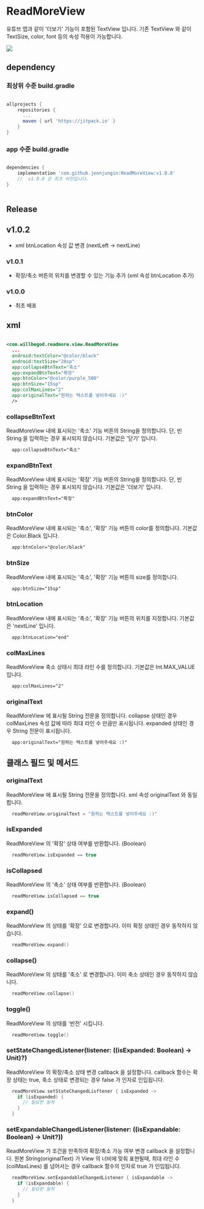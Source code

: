 # ReadMoreView

유튜브 앱과 같이 '더보기' 기능이 포함된 TextView 입니다.
기존 TextView 와 같이 TextSize, color, font 등의 속성 적용이 가능합니다.

<img src="https://user-images.githubusercontent.com/40448001/204996359-8cac44d6-948a-416a-b800-852c09b91f77.gif">

## dependency

### 최상위 수준 build.gradle

```gradle

allprojects {
    repositories {
      ...
      maven { url 'https://jitpack.io' }
    }
}

```

### app 수준 build.gradle

``` gradle

dependencies {
    implementation 'com.github.jeonjungin:ReadMoreView:v1.0.0'
    //  v1.0.0 은 최초 버전입니다.
}
  
```

## Release

## v1.0.2

- xml btnLocation 속성 값 변경 (nextLeft -> nextLine)

### v1.0.1

- 확장/축소 버튼의 위치를 변경할 수 있는 기능 추가 (xml 속성 btnLocation 추가)

### v1.0.0

- 최초 배포


## xml

```xml

<com.willbegod.readmore.view.ReadMoreView
  ...
  android:textColor="@color/black"
  android:textSize="20sp"
  app:collapseBtnText="축소"
  app:expandBtnText="확장"
  app:btnColor="@color/purple_500"
  app:btnSize="15sp"
  app:colMaxLines="2"
  app:originalText="원하는 텍스트를 넣어주세요 :)"
  />

```
### collapseBtnText

ReadMoreView 내에 표시되는 '축소' 기능 버튼의 String을 정의합니다.
단, 빈 String 을 입력하는 경우 표시되지 않습니다.
기본값은 '닫기' 입니다.
```xml
  app:collapseBtnText="축소"
```

### expandBtnText

ReadMoreView 내에 표시되는 '확장' 기능 버튼의 String을 정의합니다.
단, 빈 String 을 입력하는 경우 표시되지 않습니다.
기본값은 '더보기' 입니다.

```xml
  app:expandBtnText="확장"
```

### btnColor

ReadMoreView 내에 표시되는 '축소', '확장' 기능 버튼의 color를 정의합니다.
기본값은 Color.Black 입니다.
```xml
  app:btnColor="@color/black"
```

### btnSize

ReadMoreView 내에 표시되는 '축소', '확장' 기능 버튼의 size를 정의합니다.
```xml
  app:btnSize="15sp"
```

### btnLocation

ReadMoreView 내에 표시되는 '축소', '확장' 기능 버튼의 위치를 지정합니다.
기본값은 'nextLine' 입니다.
```xml
  app:btnLocation="end"
```


### colMaxLines

ReadMoreView 축소 상태시 최대 라인 수를 정의합니다.
기본값은 Int.MAX_VALUE 입니다.
```xml
  app:colMaxLines="2"
```

### originalText

ReadMoreView 에 표시될 String 전문을 정의합니다.
collapse 상태인 경우 colMaxLines 속성 값에 따라 최대 라인 수 만큼만 표시됩니다.
expanded 상태인 경우 String 전문이 표시됩니다.
```xml
  app:originalText="원하는 텍스트를 넣어주세요 :)"
```



## 클래스 필드 및 메서드

### originalText

ReadMoreView 에 표시될 String 전문을 정의합니다.
xml 속성 originalText 와 동일합니다.
```kotlin
  readMoreView.originalText = "원하는 텍스트를 넣어주세요 :)"
```

### isExpanded

ReadMoreView 의 '확장' 상태 여부를 반환합니다. (Boolean)
```kotlin
  readMoreView.isExpanded == true
```

### isCollapsed

ReadMoreView 의 '축소' 상태 여부를 반환합니다. (Boolean)
```kotlin
  readMoreView.isCollapsed == true
```

### expand()

ReadMoreView 의 상태를 '확장' 으로 변경합니다.
이미 확장 상태인 경우 동작하지 않습니다.
```kotlin
  readMoreView.expand()
```

### collapse()

ReadMoreView 의 상태를 '축소' 로 변경합니다.
이미 축소 상태인 경우 동작하지 않습니다.
```kotlin
  readMoreView.collapse()
```

### toggle()

ReadMoreView 의 상태를 '반전' 시킵니다.
```kotlin
  readMoreView.toggle()
```

### setStateChangedListener(listener: ((isExpanded: Boolean) -> Unit)?)

ReadMoreView 의 확장/축소 상태 변경 callback 을 설정합니다.
callback 함수는 확장 상태는 true, 축소 상태로 변경되는 경우 false 가 인자로 인입됩니다.
```kotlin
  readMoreView.setStateChangedLisftener { isExpanded ->
    if (isExpanded) {
      // 필요한 동작
    }
  }
```

### setExpandableChangedListener(listener: ((isExpandable: Boolean) -> Unit?))

ReadMoreView 가 조건을 만족하여 확장/축소 가능 여부 변경 callback 을 설정합니다.
원본 String(originalText) 가 View 의 너비에 맞춰 표현될때, 최대 라인 수 (colMaxLines) 를 넘어서는 경우 callback 함수의 인자로 true 가 인입됩니다.
```kotlin
  readMoreView.setExpandableChangedListener { isExpandable ->
    if (isExpandable) {
      // 필요한 동작
    }
  }
```
